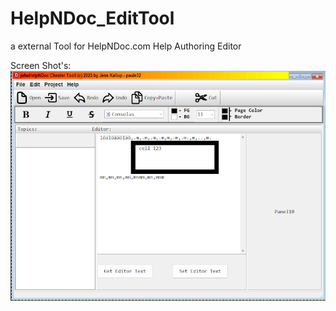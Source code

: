 # HelpNDoc_EditTool
 a external Tool for HelpNDoc.com Help Authoring Editor

Screen Shot's:
![Alpha](img/screen000.png)

